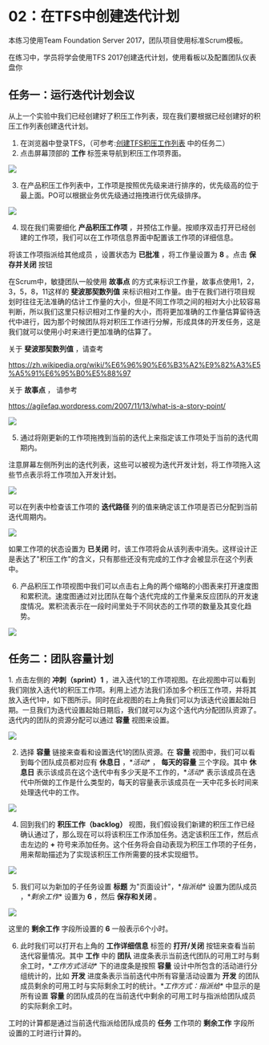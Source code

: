 02：在TFS中创建迭代计划
=============================

本练习使用Team Foundation Server 2017，团队项目使用标准Scrum模板。

在练习中，学员将学会使用TFS
2017创建迭代计划，使用看板以及配置团队仪表盘你

任务一：运行迭代计划会议
------------------------

从上一个实验中我们已经创建好了积压工作列表，现在我们要根据已经创建好的积压工作列表创建迭代计划。

1.  在浏览器中登录TFS，（可参考:[创建TFS积压工作列表](./../01-create-backlog-by-impact-story-mapping/index.md)
    中的任务二）
2.  点击屏幕顶部的 **工作** 标签来导航到积压工作项界面。

![](images/agile-planning-project-management-work-page-tfs17.png)

3.  在产品积压工作列表中，工作项是按照优先级来进行排序的，优先级高的位于最上面。PO可以根据业务优先级通过拖拽进行优先级排序。

![](images/agile-planning-backlog-reorder-tfs17.png)

4.  现在我们需要细化 **产品积压工作项**
    ，并预估工作量。按顺序双击打开已经创建的工作项，我们可以在工作项信息界面中配置该工作项的详细信息。

将该工作项指派给其他成员 ，设置状态为 **已批准** ，将工作量设置为 **8**
。点击 **保存并关闭** 按钮


在Scrum中，敏捷团队一般使用 **故事点**
的方式来标识工作量，故事点使用1，2，3，5，8，11这样的 **斐波那契数列值**
来标识相对工作量。由于在我们进行项目规划时往往无法准确的估计工作量的大小，但是不同工作项之间的相对大小比较容易判断，所以我们这里只标识相对工作量的大小，而将更加准确的工作量估算留待迭代中进行，因为那个时候团队将对积压工作进行分解，形成具体的开发任务，这是我们就可以使用小时来进行更加准确的估算了。

关于 **斐波那契数列值** ，请查考

<https://zh.wikipedia.org/wiki/%E6%96%90%E6%B3%A2%E9%82%A3%E5%A5%91%E6%95%B0%E5%88%97>

关于 **故事点** ， 请参考

<https://agilefaq.wordpress.com/2007/11/13/what-is-a-story-point/>


![](images/agile-planning-update-pbi-details-tfs17.png)

5.  通过将刚更新的工作项拖拽到当前的迭代上来指定该工作项处于当前的迭代周期内。

注意屏幕左侧所列出的迭代列表，这些可以被视为迭代开发计划，将工作项拖入这些节点表示将工作项加入开发计划。

![](images/agile-planning-add-pbo-to-sprint-tfs17.png)

可以在列表中检查该工作项的 **迭代路径**
列的值来确定该工作项是否已分配到当前迭代周期内。

![](images/agile-planning-backlog-sprint-tfs17.png)


如果工作项的状态设置为 **已关闭**
时，该工作项将会从该列表中消失。这样设计正是表达了"积压工作"的含义，只有那些还没有完成的工作才会被显示在这个列表中。


6.  产品积压工作项视图中我们可以点击右上角的两个缩略的小图表来打开速度图和累积流。速度图通过对比团队在每个迭代完成的工作量来反应团队的开发速度情况。累积流表示在一段时间里处于不同状态的工作项的数量及其变化趋势。

![](images/agile-planning-sprint-velocity-tfs17.png)

任务二：团队容量计划
--------------------

1\. 点击左侧的 **冲刺（sprint）1**
，进入迭代1的工作项视图。在此视图中可以看到我们刚放入迭代1的积压工作项。利用上述方法我们添加多个积压工作项，并将其放入迭代1中，如下图所示。同时在此视图的右上角我们可以为该迭代设置起始日期。一旦我们为迭代设置起始日期后，我们就可以为这个迭代内分配团队资源了。
迭代内的团队的资源分配可以通过 **容量** 视图来设置。

![](images/agile-planning-sprint-backlog-tfs17.png)

2.  选择 **容量** 链接来查看和设置迭代1的团队资源。在 **容量**
    视图中，我们可以看到每个团队成员都对应有 **休息日** ，\**活动*\* ，
    **每天的容量** 三个字段。其中 **休息日**
    表示该成员在这个迭代中有多少天是不工作的，\**活动*\*
    表示该成员在迭代中所做的工作是什么类型的，每天的容量表示该成员在一天中花多长时间来处理迭代中的工作。

![](images/agile-planning-sprint-capacity-tfs17.png)

4.  回到我们的 **积压工作（backlog）**
    视图，我们假设我们新建的积压工作已经确认通过了，那么现在可以将该积压工作添加任务。选定该积压工作，然后点击左边的
    **+**
    符号来添加任务。这个任务将会自动表现为积压工作项的子任务，用来帮助描述为了实现该积压工作所需要的技术实现细节。

![](images/agile-planning-sprint-wbs-tfs17.png)

5.  我们可以为新加的子任务设置 **标题** 为"页面设计"，\**指派给*\*
    设置为团队成员 ，\**剩余工作*\* 设置为 **6** ，然后 **保存和关闭**
    。

![](images/agile-planning-create-task-tfs17.png)


这里的 **剩余工作** 字段所设置的 **6** 一般表示6个小时。


6.  此时我们可以打开右上角的 **工作详细信息** 标签的 **打开/关闭**
    按钮来查看当前迭代容量情况。其中 **工作** 中的 **团队**
    进度条表示当前迭代团队的可用工时与剩余工时，\**工作方式活动*\*
    下的进度条是按照 **容量** 设计中所包含的活动进行分组统计的，比如
    **开发** 进度条表示当前迭代中所有容量活动设置为 **开发**
    的团队成员剩余的可用工时与实际剩余工时的统计。\**工作方式：指派给*\*
    中显示的是所有设置 **容量**
    的团队成员的在当前迭代中剩余的可用工时与指派给团队成员的实际剩余工时。


工时的计算都是通过当前迭代指派给团队成员的 **任务** 工作项的
**剩余工作** 字段所设置的工时进行计算的。

